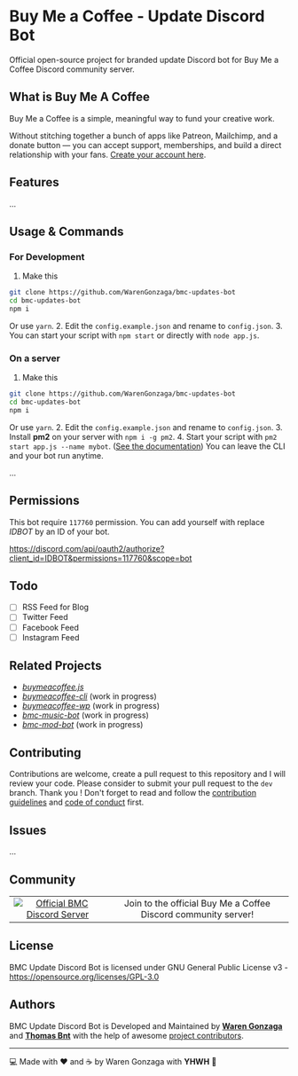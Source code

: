 # Buy Me a Coffee - Update Discord Bot

Official open-source project for branded update Discord bot for Buy Me a Coffee Discord community server.

## What is Buy Me A Coffee

Buy Me a Coffee is a simple, meaningful way to fund your creative work.

Without stitching together a bunch of apps like Patreon, Mailchimp, and a donate button — you can accept support, memberships, and build a direct relationship with your fans. [Create your account here](https://buymeacoff.ee/?via=WarenGonzaga).

## Features

...

## Usage & Commands

### For Development 
1. Make this 
```bash
git clone https://github.com/WarenGonzaga/bmc-updates-bot
cd bmc-updates-bot
npm i
```
Or use `yarn`.
2. Edit the `config.example.json` and rename to `config.json`.
3. You can start your script with `npm start` or directly with `node app.js`.

### On a server
1. Make this 
```bash
git clone https://github.com/WarenGonzaga/bmc-updates-bot
cd bmc-updates-bot
npm i
```
Or use `yarn`.
2. Edit the `config.example.json` and rename to `config.json`.
3. Install **pm2** on your server with `npm i -g pm2`.
4. Start your script with `pm2 start app.js --name mybot`. ([See the documentation](https://pm2.keymetrics.io/docs/usage/quick-start/))
You can leave the CLI and your bot run anytime.

...

## Permissions

This bot require `117760` permission.
You can add yourself with replace _IDBOT_ by an ID of your bot.

https://discord.com/api/oauth2/authorize?client_id=IDBOT&permissions=117760&scope=bot


## Todo
- [ ] RSS Feed for Blog
- [ ] Twitter Feed
- [ ] Facebook Feed
- [ ] Instagram Feed 

## Related Projects

- _[buymeacoffee.js](https://github.com/warengonzaga/buymeacoffee.js)_
- _[buymeacoffee-cli](https://github.com/warengonzaga/buymeacoffee-cli)_ (work in progress)
- _[buymeacoffee-wp](https://github.com/warengonzaga/buymeacoffee-wp)_ (work in progress)
- _[bmc-music-bot](https://github.com/warengonzaga/bmc-music-bot)_ (work in progress)
- _[bmc-mod-bot](https://github.com/warengonzaga/bmc-mod-bot)_ (work in progress)

## Contributing

Contributions are welcome, create a pull request to this repository and I will review your code. Please consider to submit your pull request to the ```dev``` branch. Thank you ! 
Don't forget to read and follow the [contribution guidelines](contributing.md) and [code of conduct](code-of-conduct.md) first. 

## Issues

...

## Community

<table align="center">
    <tr>
        <td align="center">
            <a href="https://discord.gg/GFBQvyEJ98"><img src="https://discordapp.com/api/guilds/750619856130539572/widget.png?style=banner3" alt="Official BMC Discord Server"></a>
        </td>
        <td align="center">
            Join to the official Buy Me a Coffee Discord community server!
        </td>
    </tr>
</table>

## License

BMC Update Discord Bot is licensed under GNU General Public License v3 - <https://opensource.org/licenses/GPL-3.0>

## Authors

BMC Update Discord Bot is Developed and Maintained by **[Waren Gonzaga](https://bmc.xyz/warengonzaga)** and **[Thomas Bnt](https://buymeacoffee.com/thomasbnt/?via=thomasbnt)** with the help of awesome [project contributors](https://github.com/WarenGonzaga/bmc-updates-bot/graphs/contributors).

---

:computer: Made with :heart: and :coffee: by Waren Gonzaga with **YHWH** :pray:
